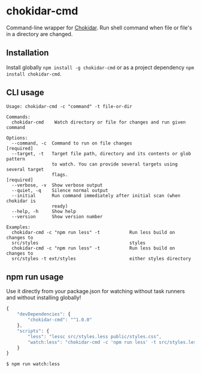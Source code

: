 chokidar-cmd
============

Command-line wrapper for [Chokidar](https://github.com/paulmillr/chokidar). Run shell command when file or file's in a
directory are changed.

## Installation

Install globally `npm install -g chokidar-cmd` or as a project dependency `npm install chokidar-cmd`.

## CLI usage

    Usage: chokidar-cmd -c "command" -t file-or-dir
    
    Commands:
      chokidar-cmd    Watch directory or file for changes and run given command
    
    Options:
      --command, -c  Command to run on file changes                       [required]
      --target, -t   Target file path, directory and its contents or glob pattern
                     to watch. You can provide several targets using several target
                     flags.                                               [required]
      --verbose, -v  Show verbose output
      --quiet, -q    Silence normal output
      --initial      Run command immediately after initial scan (when chokidar is
                     ready)
      --help, -h     Show help
      --version      Show version number
    
    Examples:
      chokidar-cmd -c "npm run less" -t           Run less build on changes to
      src/styles                                  styles
      chokidar-cmd -c "npm run less" -t           Run less build on changes to
      src/styles -t ext/styles                    either styles directory


## npm run usage

Use it directly from your package.json for watching without task runners and without installing globally!

```javascript
{
    "devDependencies": {
        "chokidar-cmd": "^1.0.0"
    },
    "scripts": {
        "less": "lessc src/styles.less public/styles.css",
        "watch:less": "chokidar-cmd -c 'npm run less' -t src/styles.less"
    }
}
```

    $ npm run watch:less
